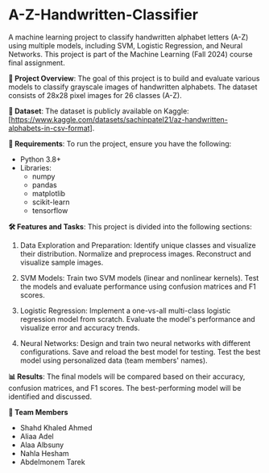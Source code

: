 # A-Z-Handwritten-Classifier

A machine learning project to classify handwritten alphabet letters (A-Z) using multiple models, including SVM, Logistic Regression, and Neural Networks. This project is part of the Machine Learning (Fall 2024) course final assignment.

**🚀 Project Overview**:
The goal of this project is to build and evaluate various models to classify grayscale images of handwritten alphabets. The dataset consists of 28x28 pixel images for 26 classes (A-Z).


**📂 Dataset**:
The dataset is publicly available on Kaggle: [https://www.kaggle.com/datasets/sachinpatel21/az-handwritten-alphabets-in-csv-format].


**🔧 Requirements**:
To run the project, ensure you have the following:
- Python 3.8+
- Libraries:
   -  numpy
   -  pandas
   -  matplotlib
   -  scikit-learn
   -  tensorflow


**🛠️ Features and Tasks**:
This project is divided into the following sections:
1. Data Exploration and Preparation:
Identify unique classes and visualize their distribution.
Normalize and preprocess images.
Reconstruct and visualize sample images.

2. SVM Models:
Train two SVM models (linear and nonlinear kernels).
Test the models and evaluate performance using confusion matrices and F1 scores.

3. Logistic Regression:
Implement a one-vs-all multi-class logistic regression model from scratch.
Evaluate the model's performance and visualize error and accuracy trends.

4. Neural Networks:
Design and train two neural networks with different configurations.
Save and reload the best model for testing.
Test the best model using personalized data (team members' names).


**📊 Results**:
The final models will be compared based on their accuracy, confusion matrices, and F1 scores. The best-performing model will be identified and discussed.


**🤝 Team Members**
- Shahd Khaled Ahmed
- Aliaa Adel
- Alaa Albsuny
- Nahla Hesham
- Abdelmonem Tarek
